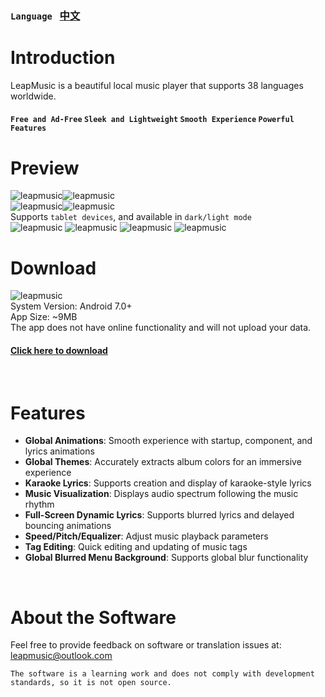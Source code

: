 ### `Language` &nbsp; [中文](https://github.com/xtdf/LeapMusic/blob/main/README.zh.md)

# Introduction
LeapMusic is a beautiful local music player that supports 38 languages worldwide.
#### `Free and Ad-Free` `Sleek and Lightweight` `Smooth Experience` `Powerful Features`

# Preview
![leapmusic](images/11.jpg)![leapmusic](images/12.jpg)\
![leapmusic](images/13.jpg)![leapmusic](images/14.jpg)\
Supports `tablet devices`, and available in `dark/light mode`\
![leapmusic](images/21.jpg)
![leapmusic](images/22.jpg)
![leapmusic](images/23.jpg)
![leapmusic](images/24.jpg)

# Download
![leapmusic](images/icon.png)\
System Version: Android 7.0+\
App Size: ~9MB\
The app does not have online functionality and will not upload your data.

#### [Click here to download](https://github.com/xtdf/LeapMusic/releases)

<br>

# Features
* __Global Animations__: Smooth experience with startup, component, and lyrics animations
* __Global Themes__: Accurately extracts album colors for an immersive experience
* __Karaoke Lyrics__: Supports creation and display of karaoke-style lyrics
* __Music Visualization__: Displays audio spectrum following the music rhythm
* __Full-Screen Dynamic Lyrics__: Supports blurred lyrics and delayed bouncing animations
* __Speed/Pitch/Equalizer__: Adjust music playback parameters
* __Tag Editing__: Quick editing and updating of music tags
* __Global Blurred Menu Background__: Supports global blur functionality

<br>

# About the Software
Feel free to provide feedback on software or translation issues at:\
leapmusic@outlook.com

`The software is a learning work and does not comply with development standards, so it is not open source. `